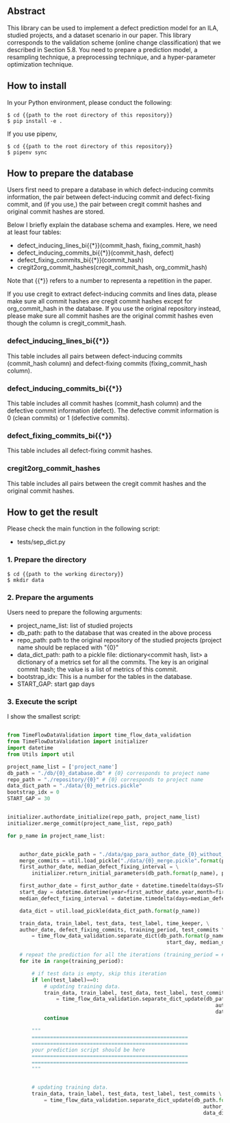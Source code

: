 
## Abstract
This library can be used to implement a defect prediction model for an ILA,
studied projects, and a dataset scenario in our paper. 
This library corresponds to the validation scheme (online change classification)
that we described in Section 5.8. 
You need to prepare a prediction model, a resampling technique, a preprocessing
technique, and a hyper-parameter optimization technique.  

## How to install

In your Python environment, please conduct the following:

```
$ cd {{path to the root directory of this repository}}
$ pip install -e .
```

If you use pipenv,

```
$ cd {{path to the root directory of this repository}}
$ pipenv sync
```


## How to prepare the database
Users first need to prepare a database in which
defect-inducing commits information, the pair between defect-inducing commit and defect-fixing commit,
and (if you use,) the pair between cregit commit hashes and
original commit hashes are stored. 

Below I briefly explain the database schema and examples.
Here, we need at least four tables:

- defect_inducing_lines_bi{{*}}(commit_hash, fixing_commit_hash)
- defect_inducing_commits_bi{{*}}(commit_hash, defect)
- defect_fixing_commits_bi{{*}}(commit_hash)
- cregit2org_commit_hashes(cregit_commit_hash, org_commit_hash)

Note that {{*}} refers to a number to representa a repetition in the paper.

If you use cregit to extract defect-inducing commits and lines data,
please make sure all commit hashes are cregit commit hashes except for
org_commit_hash in the database.
If you use the original repository instead, please make sure
all commit hashes are the original commit hashes even though
the column is cregit_commit_hash.

### defect_inducing_lines_bi{{*}}
This table includes all pairs between defect-inducing commits (commit_hash column)
and defect-fixing commits (fixing_commit_hash column).

### defect_inducing_commits_bi{{*}}
This table includes all commit hashes (commit_hash column) and
the defective commit information (defect).
The defective commit information is 0 (clean commits) or 1 (defective commits).

### defect_fixing_commits_bi{{*}}
This table includes all defect-fixing commit hashes.

### cregit2org_commit_hashes
This table includes all pairs between the cregit commit hashes and
the original commit hashes.


## How to get the result
Please check the main function in the following script:
- tests/sep_dict.py

### 1. Prepare the directory

```
$ cd {{path to the working directory}}
$ mkdir data
```

### 2. Prepare the arguments
Users need to prepare the following arguments:
- project_name_list: list of studied projects
- db_path: path to the database that was created in the above process
- repo_path: path to the original repository of the studied projects (project name should be replaced with "{0}"
- data_dict_path: path to a pickle file: dictionary<commit hash, list<features>> a dictionary of a metrics set for all the commits. The key is an original commit hash; the value is a list of metrics of this commit.
- bootstrap_idx: This is a number for the tables in the database.
- START_GAP: start gap days

### 3. Execute the script

I show the smallest script:

```Python

from TimeFlowDataValidation import time_flow_data_validation
from TimeFlowDataValidation import initializer
import datetime
from Utils import util

project_name_list = ['project_name']
db_path = "./db/{0}_database.db" # {0} corresponds to project name
repo_path = "./repository/{0}" # {0} corresponds to project name
data_dict_path = "./data/{0}_metrics.pickle"
bootstrap_idx = 0
START_GAP = 30


initializer.authordate_initialize(repo_path, project_name_list)
initializer.merge_commit(project_name_list, repo_path)

for p_name in project_name_list:


    author_date_pickle_path = "./data/gap_para_author_date_{0}_without_merge.pickle"
    merge_commits = util.load_pickle("./data/{0}_merge.pickle".format(p_name))
    first_author_date, median_defect_fixing_interval = \
        initializer.return_initial_parameters(db_path.format(p_name), p_name, author_date_pickle_path.format(p_name), bootstrap_idx, merge_commits)

    first_author_date = first_author_date + datetime.timedelta(days=START_GAP)
    start_day = datetime.datetime(year=first_author_date.year,month=first_author_date.month,day=first_author_date.day)
    median_defect_fixing_interval = datetime.timedelta(days=median_defect_fixing_interval)

    data_dict = util.load_pickle(data_dict_path.format(p_name))

    train_data, train_label, test_data, test_label, time_keeper, \
    author_date, defect_fixing_commits, training_period, test_commits \
        = time_flow_data_validation.separate_dict(db_path.format(p_name), author_date_pickle_path.format(p_name), data_dict,
                                                    start_day, median_defect_fixing_interval, bootstrap_idx=bootstrap_idx)

    # repeat the prediction for all the iterations (training_period = # of iterations)
    for ite in range(training_period):

        # if test data is empty, skip this iteration
        if len(test_label)==0:
            # updating training data.
            train_data, train_label, test_data, test_label, test_commits \
                = time_flow_data_validation.separate_dict_update(db_path.format(p_name), time_keeper,
                                                                    author_date, defect_fixing_commits,
                                                                    data_dict, bootstrap_idx)
            continue

        """
        ===================================================
        ===================================================
        your prediction script should be here
        ===================================================
        ===================================================
        """


        # updating training data.
        train_data, train_label, test_data, test_label, test_commits \
            = time_flow_data_validation.separate_dict_update(db_path.format(p_name), time_keeper,
                                                                author_date, defect_fixing_commits,
                                                                data_dict, bootstrap_idx)


```




